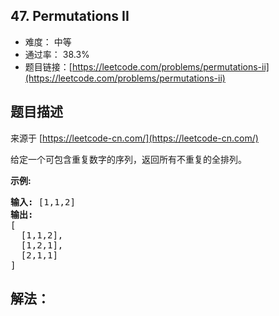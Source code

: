 ## 47. Permutations II

- 难度： 中等
- 通过率： 38.3%
- 题目链接：[https://leetcode.com/problems/permutations-ii](https://leetcode.com/problems/permutations-ii)


## 题目描述

来源于 [https://leetcode-cn.com/](https://leetcode-cn.com/)

<p>给定一个可包含重复数字的序列，返回所有不重复的全排列。</p>

<p><strong>示例:</strong></p>

<pre><strong>输入:</strong> [1,1,2]
<strong>输出:</strong>
[
  [1,1,2],
  [1,2,1],
  [2,1,1]
]</pre>


## 解法：